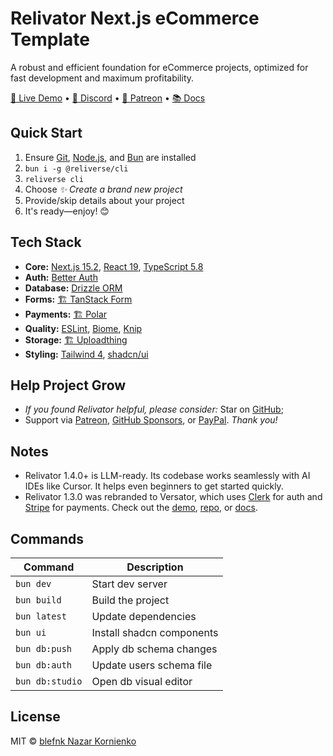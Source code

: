 # Relivator Next.js eCommerce Template

A robust and efficient foundation for eCommerce projects, optimized for fast development and maximum profitability.

[🚀 Live Demo](https://relivator.com) • [💬 Discord](https://discord.gg/Pb8uKbwpsJ) • [💖 Patreon](https://patreon.com/blefnk) • [📚 Docs](https://docs.reliverse.org/relivator)

## Quick Start

1. Ensure [Git](https://git-scm.com/downloads), [Node.js](https://nodejs.org/en), and [Bun](https://bun.sh) are installed
2. `bun i -g @reliverse/cli`
3. `reliverse cli`
4. Choose _✨ Create a brand new project_
5. Provide/skip details about your project
6. It's ready—enjoy! 😊

## Tech Stack

- **Core:** [Next.js 15.2](https://nextjs.org), [React 19](https://react.dev), [TypeScript 5.8](https://typescriptlang.org)
- **Auth:** [Better Auth](https://better-auth.com)
- **Database:** [Drizzle ORM](https://orm.drizzle.team)
- **Forms:** [🏗️ TanStack Form](https://tanstack.com/form)
- **Payments:** [🏗️ Polar](https://polar.sh)
- **Quality:** [ESLint](https://eslint.org), [Biome](https://biomejs.dev), [Knip](https://knip.dev)
- **Storage:** [🏗️ Uploadthing](https://uploadthing.com)
- **Styling:** [Tailwind 4](https://tailwindcss.com), [shadcn/ui](https://ui.shadcn.com)

## Help Project Grow

- _If you found Relivator helpful, please consider:_ Star on [GitHub](https://github.com/blefnk/relivator-nextjs-template);
- Support via [Patreon](https://patreon.com/blefnk), [GitHub Sponsors](https://github.com/sponsors/blefnk), or [PayPal](https://paypal.me/blefony). _Thank you!_

## Notes

- Relivator 1.4.0+ is LLM-ready. Its codebase works seamlessly with AI IDEs like Cursor. It helps even beginners to get started quickly.
- Relivator 1.3.0 was rebranded to Versator, which uses [Clerk](https://clerk.com) for auth and [Stripe](https://stripe.com) for payments. Check out the [demo](https://versator.relivator.com/en), [repo](https://github.com/blefnk/versator), or [docs](https://docs.reliverse.org/versator).

## Commands

| Command         | Description                |
|-----------------|----------------------------|
| `bun dev`       | Start dev server           |
| `bun build`     | Build the project          |
| `bun latest`    | Update dependencies        |
| `bun ui`        | Install shadcn components  |
| `bun db:push`   | Apply db schema changes    |
| `bun db:auth`   | Update users schema file   |
| `bun db:studio` | Open db visual editor      |

## License

MIT © [blefnk Nazar Kornienko](https://github.com/blefnk)
